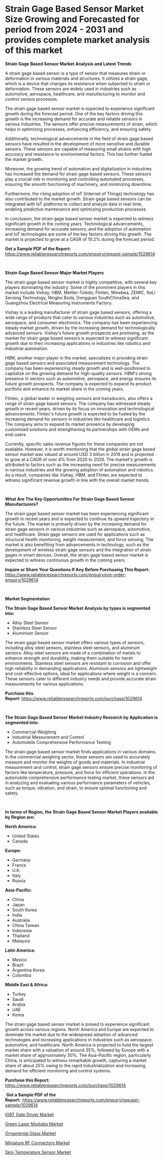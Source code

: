 <p><h1>Strain Gage Based Sensor Market Size Growing and Forecasted for period from 2024 - 2031 and provides complete market analysis of this market</h1></p><p><strong>Strain Gage Based Sensor Market Analysis and Latest Trends</strong></p>
<p><p>A strain gage based sensor is a type of sensor that measures strain or deformation in various materials and structures. It utilizes a strain gage, which is a device that changes its resistance when subjected to strain or deformation. These sensors are widely used in industries such as automotive, aerospace, healthcare, and manufacturing to monitor and control various processes.</p><p>The strain gage based sensor market is expected to experience significant growth during the forecast period. One of the key factors driving this growth is the increasing demand for accurate and reliable sensors in various industries. The sensors offer precise measurements of strain, which helps in optimizing processes, enhancing efficiency, and ensuring safety.</p><p>Additionally, technological advancements in the field of strain gage based sensors have resulted in the development of more sensitive and durable sensors. These sensors are capable of measuring small strains with high accuracy and resistance to environmental factors. This has further fueled the market growth.</p><p>Moreover, the growing trend of automation and digitalization in industries has increased the demand for strain gage based sensors. These sensors play a crucial role in monitoring and controlling automated processes, ensuring the smooth functioning of machinery, and minimizing downtime.</p><p>Furthermore, the rising adoption of IoT (Internet of Things) technology has also contributed to the market growth. Strain gage based sensors can be integrated with IoT platforms to collect and analyze data in real-time, enabling predictive maintenance and optimizing production processes.</p><p>In conclusion, the strain gage based sensor market is expected to witness significant growth in the coming years. Technological advancements, increasing demand for accurate sensors, and the adoption of automation and IoT technologies are some of the key factors driving this growth. The market is projected to grow at a CAGR of 10.2% during the forecast period.</p></p>
<p><strong>Get a Sample PDF of the Report:&nbsp;</strong> <a href="https://www.reliableresearchreports.com/enquiry/request-sample/1029614">https://www.reliableresearchreports.com/enquiry/request-sample/1029614</a></p>
<p>&nbsp;</p>
<p><strong>Strain Gage Based Sensor Major Market Players</strong></p>
<p><p>The strain gage based sensor market is highly competitive, with several key players dominating the industry. Some of the prominent players in this market include Vishay, HBM, Mettler-Toledo, Flintec, Minebea, ZEMIC, KeLi Sensing Technology, Ningbo Boda, Dongguan SouthChinaSea, and Guangzhou Electrical Measuring Instruments Factory.</p><p>Vishay is a leading manufacturer of strain gage based sensors, offering a wide range of products that cater to various industries such as automotive, aerospace, and consumer electronics. The company has been experiencing steady market growth, driven by the increasing demand for technologically advanced sensors. Vishay's future growth prospects are promising, as the market for strain gage based sensors is expected to witness significant growth due to their increasing applications in industries like robotics and industrial automation.</p><p>HBM, another major player in the market, specializes in providing strain gage based sensors and associated measurement technology. The company has been experiencing steady growth and is well-positioned to capitalize on the growing demand for high-quality sensors. HBM's strong presence in sectors such as automotive, aerospace, and energy ensures its future growth prospects. The company is expected to expand its product portfolio and enhance its market share in the coming years.</p><p>Flintec, a global leader in weighing sensors and transducers, also offers a range of strain gage based sensors. The company has witnessed steady growth in recent years, driven by its focus on innovation and technological advancements. Flintec's future growth is expected to be fueled by the increasing demand for sensors in industries like healthcare and logistics. The company aims to expand its market presence by developing customized solutions and strengthening its partnerships with OEMs and end-users.</p><p>Currently, specific sales revenue figures for these companies are not available. However, it is worth mentioning that the global strain gage based sensor market was valued at around USD 3 billion in 2019 and is projected to grow at a CAGR of over 4% from 2020 to 2026. The market's growth is attributed to factors such as the increasing need for precise measurements in various industries and the growing adoption of automation and robotics. As a result, companies like Vishay, HBM, and Flintec are expected to witness significant revenue growth in line with the overall market trends.</p></p>
<p>&nbsp;</p>
<p><strong>What Are The Key Opportunities For Strain Gage Based Sensor Manufacturers?</strong></p>
<p><p>The strain gage based sensor market has been experiencing significant growth in recent years and is expected to continue its upward trajectory in the future. The market is primarily driven by the increasing demand for strain gage sensors in various industries such as aerospace, automotive, and healthcare. Strain gage sensors are used for applications such as structural health monitoring, weight measurement, and force sensing. The market is also benefiting from advancements in technology, such as the development of wireless strain gage sensors and the integration of strain gages in smart devices. Overall, the strain gage based sensor market is expected to witness continuous growth in the coming years.</p></p>
<p><strong>Inquire or Share Your Questions If Any Before Purchasing This Report:</strong> <a href="https://www.reliableresearchreports.com/enquiry/pre-order-enquiry/1029614">https://www.reliableresearchreports.com/enquiry/pre-order-enquiry/1029614</a></p>
<p>&nbsp;</p>
<p><strong>Market Segmentation</strong></p>
<p><strong>The Strain Gage Based Sensor Market Analysis by types is segmented into:</strong></p>
<p><ul><li>Alloy Steel Sensor</li><li>Stainless Steel Sensor</li><li>Aluminium Sensor</li></ul></p>
<p><p>The strain gage based sensor market offers various types of sensors, including alloy steel sensors, stainless steel sensors, and aluminum sensors. Alloy steel sensors are made of a combination of metals to enhance strength and durability, making them suitable for harsh environments. Stainless steel sensors are resistant to corrosion and offer high reliability in demanding applications. Aluminum sensors are lightweight and cost-effective options, ideal for applications where weight is a concern. These sensors cater to different industry needs and provide accurate strain measurements for various applications.</p></p>
<p><strong>Purchase this Report:&nbsp;</strong><a href="https://www.reliableresearchreports.com/purchase/1029614">https://www.reliableresearchreports.com/purchase/1029614</a></p>
<p>&nbsp;</p>
<p><strong>The Strain Gage Based Sensor Market Industry Research by Application is segmented into:</strong></p>
<p><ul><li>Commercial Weighing</li><li>Industrial Measurement and Control</li><li>Automobile Comprehensive Performance Testing</li></ul></p>
<p><p>The strain gage based sensor market finds applications in various domains. In the commercial weighing sector, these sensors are used to accurately measure and monitor the weights of goods and materials. In industrial measurement and control, strain gage sensors ensure precise monitoring of factors like temperature, pressure, and force for efficient operations. In the automobile comprehensive performance testing market, these sensors aid in analyzing and evaluating various performance parameters of vehicles, such as torque, vibration, and strain, to ensure optimal functioning and safety.</p></p>
<p>&nbsp;</p>
<p><strong>In terms of Region, the Strain Gage Based Sensor Market Players available by Region are:</strong></p>
<p>
    <p> <strong> North America: </strong>
        <ul>
            <li>United States</li>
            <li>Canada</li>
        </ul>
        </p> 
    <p> <strong> Europe: </strong>
        <ul>
            <li>Germany</li>
            <li>France</li>
            <li>U.K.</li>
            <li>Italy</li>
            <li>Russia</li>
        </ul>
        </p> 
    <p> <strong> Asia-Pacific: </strong>
        <ul>
            <li>China</li>
            <li>Japan</li>
            <li>South Korea</li>
            <li>India</li>
            <li>Australia</li>
            <li>China Taiwan</li>
            <li>Indonesia</li>
            <li>Thailand</li>
            <li>Malaysia</li>
        </ul>
        </p> 
    <p> <strong> Latin America: </strong>
        <ul>
            <li>Mexico</li>
            <li>Brazil</li>
            <li>Argentina Korea</li>
            <li>Colombia</li>
        </ul>
        </p> 
    <p> <strong> Middle East & Africa: </strong>
        <ul>
            <li>Turkey</li>
            <li>Saudi</li>
            <li>Arabia</li>
            <li>UAE</li>
            <li>Korea</li>
        </ul>
    </p>
    </p>
<p><p>The strain gage based sensor market is poised to experience significant growth across various regions. North America and Europe are expected to dominate the market due to the widespread adoption of advanced technologies and increasing applications in industries such as aerospace, automotive, and healthcare. North America is projected to hold the largest market share with a valuation of around 35%, followed by Europe with a market share of approximately 30%. The Asia-Pacific region, particularly China, is anticipated to witness remarkable growth, capturing a market share of about 25% owing to the rapid industrialization and increasing demand for efficient monitoring and control systems.</p></p>
<p><strong>Purchase this Report: </strong><a href="https://www.reliableresearchreports.com/purchase/1029614">https://www.reliableresearchreports.com/purchase/1029614</a></p>
<p>&nbsp;<strong>Get a Sample PDF of the Report:&nbsp;&nbsp;</strong><a href="https://www.reliableresearchreports.com/enquiry/request-sample/1029614">https://www.reliableresearchreports.com/enquiry/request-sample/1029614</a></p>
<p><strong></strong></p>
<p><p><a href="https://medium.com/@seansandoval1935/igbt-gate-driver-market-analysis-its-cagr-market-segmentation-and-global-industry-overview-28cb5fd27657">IGBT Gate Driver Market</a></p><p><a href="https://medium.com/@seansandoval1935/green-laser-modules-market-outlook-industry-overview-and-forecast-2024-to-2031-b9bacbe96d47">Green Laser Modules Market</a></p><p><a href="https://medium.com/@donaldyoung656/ornamental-glass-market-size-cagr-trends-2024-2030-14abeb80791c">Ornamental Glass Market</a></p><p><a href="https://medium.com/@seansandoval1935/miniature-rf-connectors-market-trends-forecast-and-competitive-analysis-to-2031-cea4a32ebfab">Miniature RF Connectors Market</a></p><p><a href="https://medium.com/@armandhilll1/skin-temperature-sensor-market-the-key-to-successful-business-strategy-forecast-till-2031-266f5af566af">Skin Temperature Sensor Market</a></p></p>